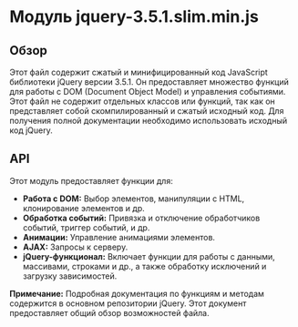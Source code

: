 # Модуль jquery-3.5.1.slim.min.js

## Обзор

Этот файл содержит сжатый и минифицированный код JavaScript библиотеки jQuery версии 3.5.1. Он предоставляет множество функций для работы с DOM (Document Object Model) и управления событиями.  Этот файл не содержит отдельных классов или функций, так как он представляет собой скомпилированный и сжатый исходный код.  Для получения полной документации необходимо использовать исходный код jQuery.

## API

Этот модуль предоставляет функции для:

* **Работа с DOM:** Выбор элементов, манипуляции с HTML, клонирование элементов и др.
* **Обработка событий:** Привязка и отключение обработчиков событий, триггер событий, и др.
* **Анимации:** Управление анимациями элементов.
* **AJAX:** Запросы к серверу.
* **jQuery-функционал:**  Включает функции для работы с данными, массивами, строками и др., а также обработку исключений и загрузку зависимостей.


**Примечание:**  Подробная документация по функциям и методам содержится в основном репозитории jQuery.  Этот документ предоставляет общий обзор возможностей файла.